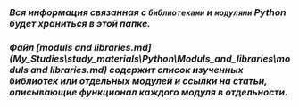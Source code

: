 ### *Вся информация связанная с `библиотеками` и `модулями` Python будет храниться в этой папке.*

### *Файл [moduls and libraries.md](My_Studies\study_materials\Python\Moduls_and_libraries\moduls and libraries.md) содержит список изученных библиотек или отдельных модулей и ссылки на статьи, описывающие функционал каждого модуля в отдельности.*
